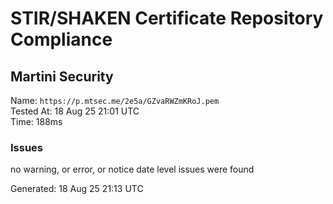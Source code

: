 # STIR/SHAKEN Certificate Repository Compliance

## Martini Security

Name: `https://p.mtsec.me/2e5a/GZvaRWZmKRoJ.pem`\
Tested At: 18 Aug 25 21:01 UTC\
Time: 188ms

### Issues

no warning, or error, or notice date level issues were found

Generated: 18 Aug 25 21:13 UTC